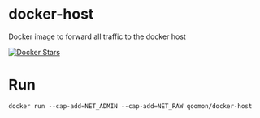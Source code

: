 # docker-host
Docker image to forward all traffic to the docker host

[![Docker Stars](https://img.shields.io/docker/stars/qoomon/docker-host.svg)](https://hub.docker.com/r/qoomon/docker-host/)

# Run
```docker run --cap-add=NET_ADMIN --cap-add=NET_RAW qoomon/docker-host```
